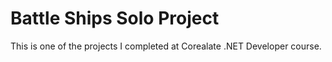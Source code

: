 # Battle Ships Solo Project

This is one of the projects I completed at Corealate .NET Developer course.
